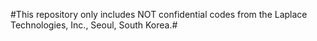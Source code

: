 #This repository only includes NOT confidential codes from the Laplace Technologies, Inc., Seoul, South Korea.#
